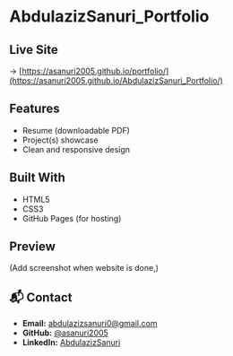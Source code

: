 # AbdulazizSanuri_Portfolio

## Live Site
-> [https://asanuri2005.github.io/portfolio/](https://asanuri2005.github.io/AbdulazizSanuri_Portfolio/)

## Features
- Resume (downloadable PDF)  
- Project(s) showcase
- Clean and responsive design

## Built With
- HTML5  
- CSS3
- GitHub Pages (for hosting)  

## Preview
(Add screenshot when website is done,)

## 📬 Contact
- **Email:** [abdulazizsanuri0@gmail.com](mailto:abdulazizsanuri0@gmail.com)  
- **GitHub:** [@asanuri2005](https://github.com/asanuri2005)  
- **LinkedIn:** [AbdulazizSanuri](https://www.linkedin.com/in/abdulaziz-sanuri-744009335)  

